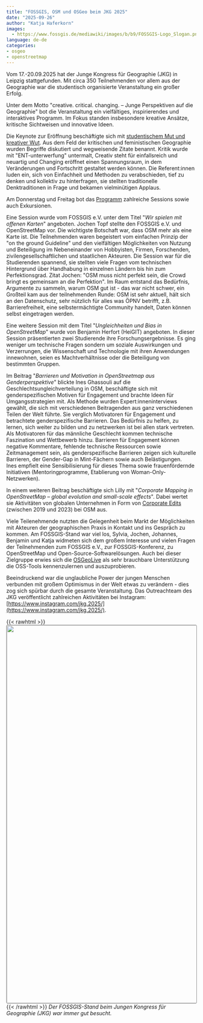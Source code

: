 ```yaml
---
title: "FOSSGIS, OSM und OSGeo beim JKG 2025"
date: "2025-09-26"
author: "Katja Haferkorn"
images:
  - https://www.fossgis.de/mediawiki/images/b/b9/FOSSGIS-Logo_Slogan.png
language: de-de
categories:
- osgeo
- openstreetmap
---
```


Vom 17.-20.09.2025 hat der Junge Kongress für Geographie (JKG) in Leipzig stattgefunden. 
Mit circa 350 Teilnehmenden vor allem aus der Geographie war die studentisch organisierte Veranstaltung ein großer Erfolg.

Unter dem Motto "creative. critical. changing. – Junge Perspektiven auf die Geographie" bot die Veranstaltung ein vielfältiges, inspirierendes und interaktives Programm. Im Fokus standen insbesondere kreative Ansätze, kritische Sichtweisen und innovative Ideen.  

Die Keynote zur Eröffnung beschäftigte sich mit [studentischem Mut und kreativer Wut](https://www.jkg2025.de/programm/hauptprogramm). Aus dem Feld der kritischen und feministischen Geographie wurden Begriffe diskutiert und wegweisende Zitate benannt. Kritik wurde mit "ENT-unterwerfung" untermalt, Creativ steht für einfallsreich und neuartig und Changing eröffnet einen Spannungsraum, in dem Veränderungen und Fortschritt gestaltet werden können. 
Die Referent:innen luden ein, sich von Einfachheit und Methoden zu verabschieden, tief zu denken und kollektiv zu hinterfragen, sie stellten traditionelle Denktraditionen in Frage und bekamen vielminütigen Applaus.

Am Donnerstag und Freitag bot das [Programm](https://www.jkg2025.de/programm/)
zahlreiche Sessions sowie auch Exkursionen.

Eine Session wurde vom FOSSGIS e.V. unter dem Titel "_Wir spielen mit offenen Karten_" angeboten. Jochen Topf stellte den FOSSGIS e.V. und OpenStreetMap vor. Die wichtigste Botschaft war, dass OSM mehr als eine Karte ist. Die Teilnehmenden waren begeistert vom einfachen Prinzip der "on the ground Guideline" und den vielfältigen Möglichkeiten von Nutzung und Beteiligung im Nebeneinander von Hobbyisten, Firmen, Forschenden, zivilengesellschaftlichen und staatlichen Akteuren. 
Die Session war für die Studierenden spannend, sie stellten viele Fragen vom technischen Hintergrund über Handhabung in einzelnen Ländern bis hin zum Perfektionsgrad. Zitat Jochen: "OSM muss nicht perfekt sein, die Crowd bringt es gemeinsam an die Perfektion".
Im Raum entstand das Bedürfnis, Argumente zu sammeln, warum OSM gut ist - das war nicht schwer, ein Großteil kam aus der teilnehmenden Runde: OSM ist sehr aktuell, hält sich an den Datenschutz, sehr nützlich für alles was ÖPNV betrifft, z.B. Barrierefreiheit, eine selbstermächtigte Community handelt, Daten können selbst eingetragen werden. 

Eine weitere Session mit dem Titel "_Ungleichheiten und Bias in OpenStreetMap_" wurde von Benjamin Herfort (HeiGIT) angeboten. In dieser Session präsentierten zwei Studierende ihre Forschungsergebnisse. Es ging weniger um technische Fragen sondern um soziale Auswirkungen und Verzerrungen, die Wissenschaft und Technologie mit ihren Anwendungen innewohnen, seien es Machtverhältnisse oder die Beteiligung von bestimmten Gruppen.

Im Beitrag "_Barrieren und Motivation in OpenStreetmap aus Genderperspektive_" blickte Ines Ghassouli auf die Geschlechtsungleichverteilung in OSM, beschäftigte sich mit genderspezifischen Motiven für Engagement und brachte Ideen für Umgangsstrategien mit. Als Methode wurden Expert:inneninterviews gewählt, die sich mit verschiedenen Beitragenden aus ganz verschiedenen Teilen der Welt führte. 
Sie verglich Motivatoren für Engagement und betrachtete genderspezifische Barrieren. Das Bedürfnis zu helfen, zu lernen, sich weiter zu bilden und zu netzwerken ist bei allen stark vertreten. Als Motivatoren für das männliche Geschlecht kommen technische Faszination und Wettbewerb hinzu. 
Barrieren für Engagement können negative Kommentare, fehlende technische Ressourcen sowie Zeitmanagement sein, als genderspezifische Barrieren zeigen sich kulturelle Barrieren, der Gender-Gap in Mint-Fächern sowie auch Belästigungen.  
Ines empfielt eine Sensibilisierung für dieses Thema sowie frauenfördernde Initiativen (Mentoringprogramme, Etablierung von Woman-Only-Netzwerken).

In einem weiteren Beitrag beschäftigte sich Lilly mit "_Corporate Mapping in OpenStreetMap – global evolution and
small-scale effects_". Dabei wertet sie Aktivitäten von globalen Unternehmen in Form von [Corporate Edits](https://github.com/GIScience/Corporate-Mapping-in-OpenStreetMap-analysis/tree/main) (zwischen 2019 und 2023) bei OSM aus. 

Viele Teilenehmende nutzten die Gelegenheit beim Markt der Möglichkeiten mit Akteuren der geographischen Praxis in Kontakt und ins Gespräch zu kommen. Am FOSSGIS-Stand war viel los, Sylvia, Jochen, Johannes, Benjamin und Katja widmeten sich dem großem Interesse und vielen Fragen der Teilnehmenden zum FOSSGIS e.V., zur FOSSGIS-Konferenz, zu OpenStreetMap und Open-Source-Softwarelösungen. Auch bei dieser Zielgruppe erwies sich die [OSGeoLive](https://live.osgeo.org/de/index.html) als sehr brauchbare Unterstützung die OSS-Tools kennenzulernen und auszuprobieren.
 
Beeindruckend war die unglaubliche Power der jungen Menschen verbunden mit großem Optimismus in der Welt etwas zu verändern - dies zog sich spürbar durch die gesamte Veranstaltung.
Das Outreachteam des JKG veröffentlicht zahlreichen Aktivitäten bei Instagram: [https://www.instagram.com/jkg.2025/](https://www.instagram.com/jkg.2025/).

 
 {{< rawhtml >}}
<img src="/news/images/2025-09-26_Stand-beim-JKG2025.jpg" width="1000" style="border: 1px solid #808080; border-radius: 3px;"/><br/>
 {{< /rawhtml >}}
_Der FOSSGIS-Stand beim Jungen Kongress für Geographie (JKG) war immer gut besucht._


 
 

